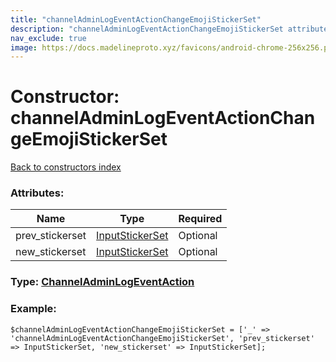 ```yaml
---
title: "channelAdminLogEventActionChangeEmojiStickerSet"
description: "channelAdminLogEventActionChangeEmojiStickerSet attributes, type and example"
nav_exclude: true
image: https://docs.madelineproto.xyz/favicons/android-chrome-256x256.png
---
```

# Constructor: channelAdminLogEventActionChangeEmojiStickerSet  
[Back to constructors index](/API_docs/constructors/index.html)



### Attributes:

| Name     |    Type       | Required |
|----------|---------------|----------|
|prev\_stickerset|[InputStickerSet](/API_docs/types/InputStickerSet.html) | Optional|
|new\_stickerset|[InputStickerSet](/API_docs/types/InputStickerSet.html) | Optional|



### Type: [ChannelAdminLogEventAction](/API_docs/types/ChannelAdminLogEventAction.html)


### Example:

```
$channelAdminLogEventActionChangeEmojiStickerSet = ['_' => 'channelAdminLogEventActionChangeEmojiStickerSet', 'prev_stickerset' => InputStickerSet, 'new_stickerset' => InputStickerSet];
```  

